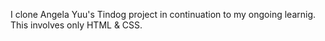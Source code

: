 I clone Angela Yuu's Tindog project in continuation to my ongoing learnig. This involves only HTML & CSS.
